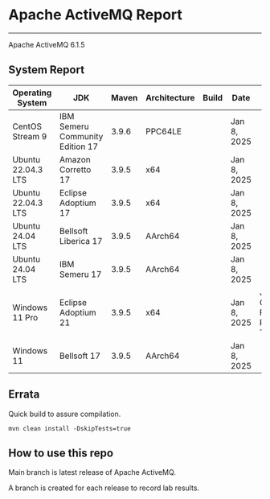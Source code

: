 # Apache ActiveMQ Report
--- 

Apache ActiveMQ 6.1.5

## System Report

| Operating System    | JDK       | Maven | Architecture | Build | Date  | Notes |
|---------------------|-----------|-------|--------------|-------|-------|-------|
| CentOS Stream 9         | IBM Semeru Community Edition 17   | 3.9.6 | PPC64LE      |  | Jan 8, 2025 | |
| Ubuntu 22.04.3 LTS          | Amazon Corretto 17   | 3.9.5 | x64      |  | Jan 8, 2025 |  |
| Ubuntu 22.04.3 LTS          | Eclipse Adoptium 17   | 3.9.5 | x64      |  | Jan 8, 2025 |  |
| Ubuntu 24.04 LTS          | Bellsoft Liberica 17   | 3.9.5 | AArch64      |  | Jan 8, 2025 |  |
| Ubuntu 24.04 LTS          | IBM Semeru 17   | 3.9.5 | AArch64      |   | Jan 8, 2025 |  |
| Windows 11 Pro          | Eclipse Adoptium 21  | 3.9.5 | x64      |   | Jan 8, 2025 | Journal Corruption For Index Recovery Test fails. |
| Windows 11           | Bellsoft 17  | 3.9.5 | AArch64      |   | Jan 8, 2025 |  |

## Errata


Quick build to assure compilation. 
```
mvn clean install -DskipTests=true
```

## How to use this repo

Main branch is latest release of Apache ActiveMQ.

A branch is created for each release to record lab results.
